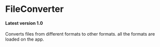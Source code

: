 # FileConverter
#### Latest version 1.0
Converts files from different formats to other formats. all the formats are loaded on the app.
